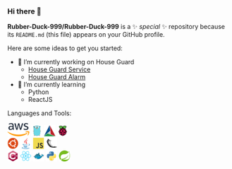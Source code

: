 ### Hi there 👋

**Rubber-Duck-999/Rubber-Duck-999** is a ✨ _special_ ✨ repository because its `README.md` (this file) appears on your GitHub profile.

Here are some ideas to get you started:

- 🔭 I’m currently working on House Guard
  - [House Guard Service](https://github.com/Rubber-Duck-999/HouseGuardServices)
  - [House Guard Alarm](https://github.com/Rubber-Duck-999/HouseGuard-AlarmServices)
- 🌱 I’m currently learning
  - Python
  - ReactJS

Languages and Tools:

<!DOCTYPE html>
<html>
<head>
    <link rel="stylesheet" href="style.css">
</head>
<body>
  <div class="row">
    <div class="column">
      <img src="icons/aws.png" style="width:10%">
      <img src="icons/golang.svg" style="width:5%">
      <img src="icons/cmake.svg" style="width:5%">
      <img src="icons/raspberrypi.svg" style="width:5%">
    </div>
    <div class="column">
      <img src="icons/ubuntu.svg" style="width:5%">
      <img src="icons/java.svg" style="width:5%">
      <img src="icons/javascript.svg" style="width:5%">
      <img src="icons/flask.svg" style="width:5%">
    </div>
    <div class="column">
      <img src="icons/cplusplus.svg" style="width:5%">
      <img src="icons/react.svg" style="width:5%">
      <img src="icons/docker.svg" style="width:5%">
      <img src="icons/python.svg" style="width:5%">
      <img src="icons/spring.svg" style="width:5%">
    </div>
  </div>
</body>

